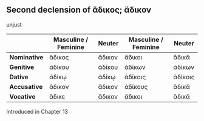 ## Second declension of ἄδικος; ἄδικον

unjust

|                | Masculine / Feminine | Neuter | Masculine / Feminine | Neuter  |
|----------------|----------------------|--------|----------------------|---------|
| **Nominative** | ἄδικος               | ἄδικον | ἄδικοι               | ἄδικᾰ   |
| **Genitive**   | ἀδίκου               | ἀδίκου | ἀδίκων               | ἀδίκων  |
| **Dative**     | ἀδίκῳ                | ἀδίκῳ  | ἀδίκοις              | ἀδίκοις |
| **Accusative** | ἄδικον               | ἄδικον | ἀδίκους              | ἄδικᾰ   |
| **Vocative**   | ἄδικε                | ἄδικον | ἄδικοι               | ἄδικᾰ   |


Introduced in Chapter 13
